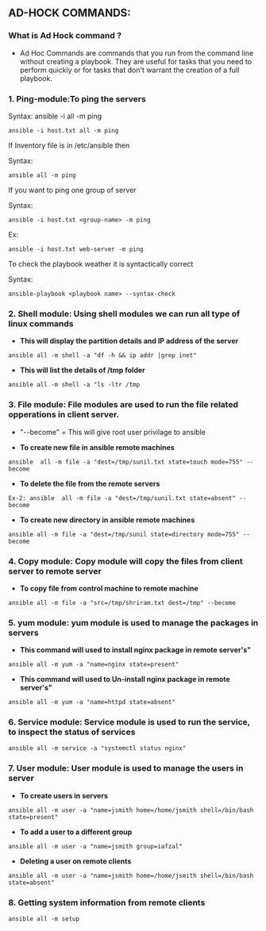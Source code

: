 AD-HOCK COMMANDS:
----

### What is Ad Hock command ?
* Ad Hoc Commands are commands that you run from the command line without creating a playbook. They are useful for tasks that you need to perform quickly or for tasks that don't warrant the creation of a full playbook.

### 1.  Ping-module:To ping the servers

Syntax: ansible -i <inventory-file name> all -m ping
```
ansible -i host.txt all -m ping
```

If Inventory file is in /etc/ansible then

Syntax: 
```
ansible all -m ping
```
If you want to ping one group of server

Syntax: 
```
ansible -i host.txt <group-name> -m ping
```
Ex:
```
ansible -i host.txt web-server -m ping
```

To check the playbook weather it is syntactically correct

Syntax: 
```
ansible-playbook <playbook name> --syntax-check
```

### 2. Shell module: Using shell modules we can run all type of linux commands
- **This will display the partition details and IP address of the server**

```
ansible all -m shell -a "df -h && ip addr |grep inet" 
```          
- **This will list the details of /tmp folder**
```
ansible all -m shell -a "ls -ltr /tmp                            
```
### **3. File module:** File modules are used to run the file related opperations in client server.
*  "--become" = This will give root user privilage to ansible

* **To create new file in ansible remote machines**
```
ansible  all -m file -a "dest=/tmp/sunil.txt state=touch mode=755" --become 
```            
* **To delete the file from the remote servers**
``` 
Ex-2: ansible  all -m file -a "dest=/tmp/sunil.txt state=absent" --become                     
``` 
* **To create new directory in ansible remote machines** 
``` 
ansible all -m file -a "dest=/tmp/sunil state=directory mode=755" --become  
```          

### 4. Copy module: Copy module will copy the files from client server to remote server

* **To copy file from control machine to remote machine**

```
ansible all -m file -a "src=/tmp/shriram.txt dest=/tmp" --become  
```                    

### 5. yum module: yum module is used to manage the packages in servers

* **This command will used to install nginx package in remote server's"**
```
ansible all -m yum -a "name=nginx state=present" 
```   
* **This command will used to Un-install nginx package in remote server's"**
``` 
ansible all -m yum -a "name=httpd state=absent" 
```     

### 6. Service module: Service module is used to run the service, to inspect the status of services

```
ansible all -m service -a "systemctl status nginx"
```

### 7. User module: User module is used to manage the users in server
* **To create users in servers**
```
ansible all -m user -a "name=jsmith home=/home/jsmith shell=/bin/bash state=present"  
``` 
* **To add a user to a different group**
```
ansible all -m user -a "name=jsmith group=iafzal"
```                                      
* **Deleting a user on remote clients**
```
ansible all -m user -a "name=jsmith home=/home/jsmith shell=/bin/bash state=absent"  
```              

### 8. Getting system information from remote clients
```
ansible all -m setup
```
